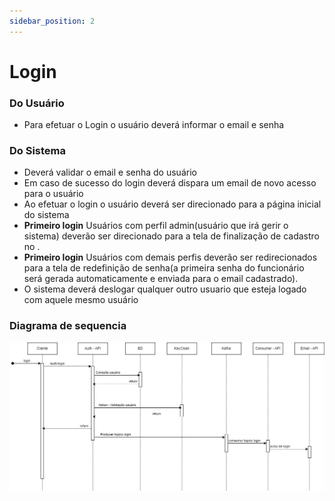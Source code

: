 ```yaml
---
sidebar_position: 2
---
```


# Login

### Do Usuário
- Para efetuar o Login o usuário deverá informar o email e senha

### Do Sistema
- Deverá validar o email e senha do usuário
- Em caso de sucesso do login deverá dispara um email de novo acesso para o usuário
- Ao efetuar o login o usuário deverá ser direcionado para a página inicial do sistema
- **Primeiro login** Usuários com perfil admin(usuário que irá gerir o sistema) deverão ser direcionado para a tela de finalização de cadastro no . 
- **Primeiro login** Usuários com demais perfis deverão ser redirecionados para a tela de redefinição de senha(a primeira senha do funcionário será gerada automaticamente e enviada para o email cadastrado).
- O sistema deverá deslogar qualquer outro usuario que esteja logado com aquele mesmo usuário

### Diagrama de sequencia

![Desenho Cloud](./assets/Login-sequencia.png)

